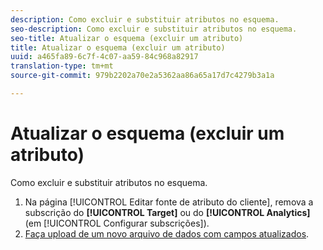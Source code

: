 ```yaml
---
description: Como excluir e substituir atributos no esquema.
seo-description: Como excluir e substituir atributos no esquema.
seo-title: Atualizar o esquema (excluir um atributo)
title: Atualizar o esquema (excluir um atributo)
uuid: a465fa89-6c7f-4c07-aa59-84c968a82917
translation-type: tm+mt
source-git-commit: 979b2202a70e2a5362aa86a65a17d7c4279b3a1a

---
```



# Atualizar o esquema (excluir um atributo)

Como excluir e substituir atributos no esquema.


1. Na página [!UICONTROL Editar fonte de atributo do cliente], remova a subscrição do **[!UICONTROL Target]** ou do **[!UICONTROL Analytics]** (em [!UICONTROL Configurar subscrições]).
1. [Faça upload de um novo arquivo de dados com campos atualizados](../attributes/t-crs-usecase.md#task_BCC327B2A0EF4A1BBB2934013AB92B78).

